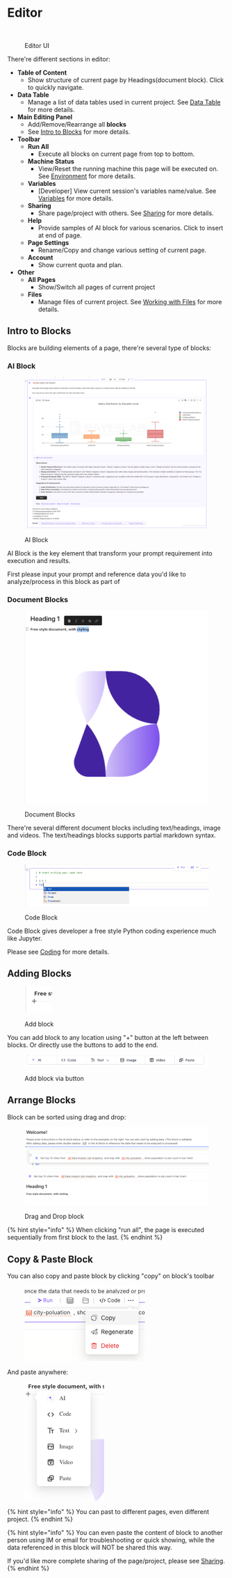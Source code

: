 # Editor

<figure><img src="../../.gitbook/assets/组 7419@1x.jpg" alt=""><figcaption><p>Editor UI</p></figcaption></figure>



There're different sections in editor:

* **Table of Content**
  * Show structure of current page by Headings(document block). Click to quickly navigate.
* **Data Table**
  * Manage a list of data tables used in current project.  See [Data Table](../../connect-to-data/data-table.md) for more details.
* **Main Editing Panel**
  * Add/Remove/Rearrange all **blocks**
  * See [Intro to Blocks](./#intro-to-blocks) for more details.
* **Toolbar**
  * **Run All**
    * Execute all blocks on current page from top to bottom.
  * **Machine Status**
    * View/Reset the running machine this page will be executed on. See [Environment](../../developer/environment.md) for more details.
  * **Variables**
    * \[Developer]  View current session's variables name/value. See [Variables](../../developer/variables-panel.md) for more details.
  * **Sharing**
    * Share page/project with others. See [Sharing](../../collaboration/sharing.md) for more details.
  * **Help**
    * Provide samples of AI block for various scenarios. Click to insert at end of page.
  * **Page Settings**
    * Rename/Copy and change various setting of current page.
  * **Account**
    * Show current quota and plan.
* **Other**
  * **All Pages**
    * Show/Switch all pages of current project
  * **Files**
    * Manage files of current project. See [Working with Files](../../connect-to-data/working-with-files.md) for more details.

## Intro to Blocks

Blocks are building elements of a page, there're several type of blocks:

### AI Block

<figure><img src="../../.gitbook/assets/image (22).png" alt=""><figcaption><p>AI Block</p></figcaption></figure>



AI Block is the key element that transform your prompt requirement into execution and results.&#x20;

First please input your prompt and reference data you'd like to analyze/process in this block as part of&#x20;

### Document Blocks

<figure><img src="../../.gitbook/assets/image (14).png" alt=""><figcaption><p>Document Blocks</p></figcaption></figure>

There're several different document blocks including text/headings, image and videos.  The text/headings blocks supports partial markdown syntax.&#x20;

### Code Block

<figure><img src="../../.gitbook/assets/image (13).png" alt=""><figcaption><p>Code Block</p></figcaption></figure>

Code Block gives developer a free style Python coding experience much like Jupyter.&#x20;

Please see [Coding](../../developer/coding.md) for more details.

## Adding Blocks

<figure><img src="../../.gitbook/assets/image (19).png" alt=""><figcaption><p>Add block</p></figcaption></figure>

You can add block to any location using "+" button at the left between blocks. Or directly use the buttons to add to the end.

<figure><img src="../../.gitbook/assets/image (20).png" alt=""><figcaption><p>Add block via button</p></figcaption></figure>

## Arrange Blocks

Block can be sorted using drag and drop:

<figure><img src="../../.gitbook/assets/image (15).png" alt=""><figcaption><p>Drag and Drop block</p></figcaption></figure>

{% hint style="info" %}
When clicking "run all",  the page is executed sequentially from first block to the last.
{% endhint %}

## Copy & Paste Block

You can also copy and paste block by clicking "copy" on block's toolbar

<figure><img src="../../.gitbook/assets/image (17).png" alt=""><figcaption></figcaption></figure>

And paste anywhere:

<figure><img src="../../.gitbook/assets/image (18).png" alt=""><figcaption></figcaption></figure>

{% hint style="info" %}
You can past to different pages, even different project.
{% endhint %}

{% hint style="info" %}
You can even paste the content of block to another person using IM or email for troubleshooting or quick showing, while the data referenced in this block will NOT be shared this way.



If you'd like more complete sharing of the page/project, please see [Sharing](../../collaboration/sharing.md).
{% endhint %}

